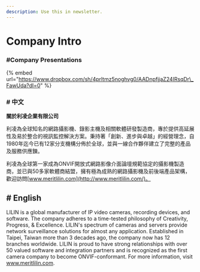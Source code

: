 ```yaml
---
description: Use this in newsletter.
---
```


# Company Intro

### \#Company Presentations

{% embed url="https://www.dropbox.com/sh/4prltmz5noghvg0/AADnpfjjaZ24IRsqDr\_FawUda?dl=0" %}

### \# 中文

**關於利凌企業有限公司**

利凌為全球知名的網路攝影機、錄影主機及相關軟體研發製造商，專於提供高延展性及易於整合的視訊監控解決方案。秉持著「創新、進步與卓越」的經營理念，自1980年迄今已有12家分支機構分佈於全球，並與一線合作夥伴建立了完整的產品及服務供應鍊。

利凌為全球第一家成為ONVIF開放式網路影像介面論壇規範協定的攝影機製造商，並已與50多家軟體商結盟，擁有極為成熟的網路攝影機及前後端產品架構，歡迎訪問[www.meritlilin.com](http://www.meritlilin.com/)。

## \# English

LILIN is a global manufacturer of IP video cameras, recording devices, and software. The company adheres to a time-tested philosophy of Creativity, Progress, & Excellence. LILIN's spectrum of cameras and servers provide network surveillance solutions for almost any application. Established in Taipei, Taiwan more than 3 decades ago, the company now has 12 branches worldwide. LILIN is proud to have strong relationships with over 50 valued software and integration partners and is recognized as the first camera company to become ONVIF-conformant. For more information, visit www.meritlilin.com.

